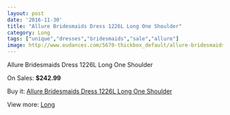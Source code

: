 ```yaml
---
layout: post
date: '2016-11-30'
title: "Allure Bridesmaids Dress 1226L Long One Shoulder"
category: Long
tags: ["unique","dresses","bridesmaids","sale","allure"]
image: http://www.eudances.com/5670-thickbox_default/allure-bridesmaids-dress-1226l-long-one-shoulder.jpg
---
```

Allure Bridesmaids Dress 1226L Long One Shoulder

On Sales: **$242.99**
<a href="https://www.eudances.com/en/long/1966-allure-bridesmaids-dress-1226l-long-one-shoulder.html"><amp-img layout="responsive" width="600" height="600" src="//www.eudances.com/5670-thickbox_default/allure-bridesmaids-dress-1226l-long-one-shoulder.jpg" alt="Allure Bridesmaids Dress 1226L Long One Shoulder 0" /></a>
<a href="https://www.eudances.com/en/long/1966-allure-bridesmaids-dress-1226l-long-one-shoulder.html"><amp-img layout="responsive" width="600" height="600" src="//www.eudances.com/5671-thickbox_default/allure-bridesmaids-dress-1226l-long-one-shoulder.jpg" alt="Allure Bridesmaids Dress 1226L Long One Shoulder 1" /></a>
<a href="https://www.eudances.com/en/long/1966-allure-bridesmaids-dress-1226l-long-one-shoulder.html"><amp-img layout="responsive" width="600" height="600" src="//www.eudances.com/5672-thickbox_default/allure-bridesmaids-dress-1226l-long-one-shoulder.jpg" alt="Allure Bridesmaids Dress 1226L Long One Shoulder 2" /></a>

Buy it: [Allure Bridesmaids Dress 1226L Long One Shoulder](https://www.eudances.com/en/long/1966-allure-bridesmaids-dress-1226l-long-one-shoulder.html "Allure Bridesmaids Dress 1226L Long One Shoulder")

View more: [Long](https://www.eudances.com/en/21-long "Long")